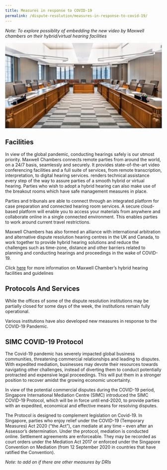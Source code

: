 ```yaml
---
title: Measures in response to COVID-19
permalink: /dispute-resolution/measures-in-response-to-covid-19/
---
```

*Note: To explore possiblity of embedding the new video by Maxwell chambers on their hybrid/virtual hearing facilities*

![Maxwell Chambers hearing room](/images/mock-16-maxwell.jpg) 

## Facilities 

In view of the global pandemic, conducting hearings safely is our utmost priority. Maxwell Chambers connects remote parties from around the world, on a 24/7 basis, seamlessly and securely. It provides state-of-the-art video conferencing facilities and a full suite of services, from remote transcription, interpretation, to digital hearing services. renders technical assistance every step of the way to assure parties of a smooth hybrid or virtual hearing. Parties who wish to adopt a hybrid hearing can also make use of the breakout rooms which have safe management measures in place.

Parties and tribunals are able to connect through an integrated platform for case preparation and connected hearing room services. A secure cloud-based platform will enable you to access your materials from anywhere and collaborate online in a single connected environment. This enables parties to work around current travel restrictions.

Maxwell Chambers has also formed an alliance with international arbitration and alternative dispute resolution hearing centres in the UK and Canada, to work together to provide hybrid hearing solutions and reduce the challenges such as time-zone, distance and other barriers related to planning and conducting hearings and proceedings in the wake of COVID-19. 

Click [here](https://www.maxwellchambers.com/2020/06/24/hybrid-and-virtual-hearings/) for more information on Maxwell Chamber’s hybrid hearing facilities and guidelines

## Protocols And Services

While the offices of some of the dispute resolution institutions may be partially closed for some days of the week, the institutions remain fully operational. 

Various institutions have also developed new measures in response to the COVID-19 Pandemic.

## SIMC COVID-19 Protocol

The Covid-19 pandemic has severely impacted global business communities, threatening commercial relationships and leading to disputes. With expedited mediation, businesses may devote their resources towards navigating other challenges, instead of diverting them to conduct potentially protracted and expensive legal proceedings. This will put them in a stronger position to recover amidst the growing economic uncertainty. 

In view of the potential commercial disputes during the COVID-19 period, Singapore International Mediation Centre (SIMC) introduced the SIMC COVID-19 Protocol, which will be in force until end-2020, to provide parties with an expedited, economical and effective means for resolving disputes.

The Protocol is designed to complement legislation on Covid-19. In Singapore, parties who enjoy relief under the COVID-19 (Temporary Measures) Act 2020 (“the Act”), can mediate at any time – even after an Assessor’s determination. Under the protocol, mediation is conducted online. Settlement agreements are enforceable. They may be recorded as court orders under the Mediation Act 2017 or enforced under the Singapore Convention on Mediation (from 12 September 2020 in countries that have ratified the Convention).

*Note: to add on if there are other measures by DRIs*
